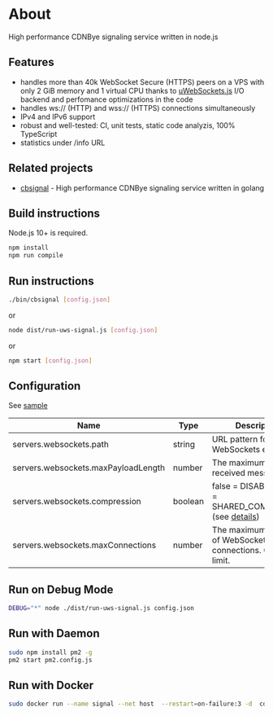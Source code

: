 
# About
High performance CDNBye signaling service written in node.js

## Features

* handles more than 40k WebSocket Secure (HTTPS) peers on a VPS with only 2 GiB memory and 1 virtual CPU thanks to [uWebSockets.js](https://github.com/uNetworking/uWebSockets.js) I/O backend and perfomance optimizations in the code
* handles ws:// (HTTP) and wss:// (HTTPS) connections simultaneously
* IPv4 and IPv6 support
* robust and well-tested: CI, unit tests, static code analyzis, 100% TypeScript
* statistics under /info URL

## Related projects

* [cbsignal](https://github.com/cdnbye/cbsignal) - High performance CDNBye signaling service written in golang

## Build instructions

Node.js 10+ is required.

```sh
npm install
npm run compile
```

## Run instructions

```sh
./bin/cbsignal [config.json]
```

or

```sh
node dist/run-uws-signal.js [config.json]
```

or

```sh
npm start [config.json]
```

## Configuration

See [sample](sample)

|Name|Type|Description|
|----|----|-----------|
|servers.websockets.path|string|URL pattern for the WebSockets endpoint|
|servers.websockets.maxPayloadLength|number|The maximum length of received message|
|servers.websockets.compression|boolean|false = DISABLED, true = SHARED_COMPRESSOR (see [details](https://github.com/uNetworking/uWebSockets/blob/master/misc/READMORE.md#settings))|
|servers.websockets.maxConnections|number|The maximum number of WebSocket connections. 0 = no limit.|

## Run on Debug Mode
```sh
DEBUG="*" node ./dist/run-uws-signal.js config.json
```

## Run with Daemon
```sh
sudo npm install pm2 -g
pm2 start pm2.config.js
```

## Run with Docker
```sh
sudo docker run --name signal --net host  --restart=on-failure:3 -d  cdnbye/cbsignal_node:latest
```
